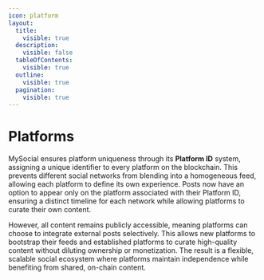 ```yaml
---
icon: platform
layout:
  title:
    visible: true
  description:
    visible: false
  tableOfContents:
    visible: true
  outline:
    visible: true
  pagination:
    visible: true
---
```


# Platforms

MySocial ensures platform uniqueness through its **Platform ID** system, assigning a unique identifier to every platform on the blockchain. This prevents different social networks from blending into a homogeneous feed, allowing each platform to define its own experience. Posts now have an option to appear only on the platform associated with their Platform ID, ensuring a distinct timeline for each network while allowing platforms to curate their own content.

However, all content remains publicly accessible, meaning platforms can choose to integrate external posts selectively. This allows new platforms to bootstrap their feeds and established platforms to curate high-quality content without diluting ownership or monetization. The result is a flexible, scalable social ecosystem where platforms maintain independence while benefiting from shared, on-chain content.